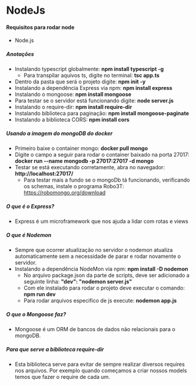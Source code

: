 # NodeJs

#### Requisitos para rodar node
- Node.js

##### Anotações
- Instalando typescript globalmente: **npm install typescript -g**
  - Para transpilar aquivos ts, digite no terminal: **tsc app.ts**
- Dentro da pasta que será o projeto digite: **npm init -y**
- Instalando a dependência Express via npm: **npm install express**
- Instalando o mongoose: **npm install mongoose**
- Para testar se o servidor está funcionando digite: **node server.js**
- Instalando o require-dir: **npm install require-dir**
- Instalando biblioteca para paginação: **npm install mongoose-paginate**
- Instalando a biblioteca CORS: **npm install cors**

##### Usando a imagem do mongoDB do docker
- Primeiro baixe o container mongo: **docker pull mongo**
- Digite o campo a seguir para rodar o container baixado na porta 27017: **docker run --name mongodb -p 27017:27017 -d mongo**
- Testar se está executando corretamente, abra no navegador: **http://localhost:27017/**
  - Para testar mais a fundo se o mongoDb tá funcionando, verificando os schemas, instale o programa Robo3T: https://robomongo.org/download

##### O que é o Express?
- Express é um microframework que nos ajuda a lidar com rotas e views

##### O que é Nodemon
- Sempre que ocorrer atualização no servidor o nodemon atualiza automaticamente sem a necessidade de parar e rodar novamente o servidor.
- Instalando a dependência NodeMon via npm: **npm install -D nodemon**
  - No arquivo package.json da parte de scripts, deve ser adicionado a seguinte linha: **"dev": "nodemon server.js"**
  - Com ele instalado para rodar o projeto deve executar o comando: **npm run dev**
  - Para rodar arquivos especifico de js execute: **nodemon app.js**

##### O que o Mongoose faz?
- Mongoose é um ORM de bancos de dados não relacionais para o mongoDB.

##### Para que serve a biblioteca require-dir
- Esta biblioteca serve para evitar de sempre realizar diversos requires nos arquivos. Por exemplo quando começamos a criar nossos models temos que fazer o require de cada um.